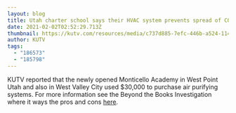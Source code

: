 ```yaml
---
layout: blog
title: Utah charter school says their HVAC system prevents spread of COVID-19
date: 2021-02-02T02:52:29.713Z
thumbnail: https://kutv.com/resources/media/c737d885-7efc-446b-a524-11468871c931-medium16x9_10PBTBHVAC.transfer_frame_1536.png?1612240570105
author: KUTV
tags:
  - "186573"
  - "185798"
---
```

KUTV reported that the newly opened Monticello Academy in West Point Utah and also in West Valley City used $30,000 to purchase air purifying systems. For more information see the Beyond the Books Investigation where it ways the pros and cons [here](https://kutv.com/news/beyond-the-books/utah-charter-school-says-their-hvac-system-prevents-spread-of-covid-19).